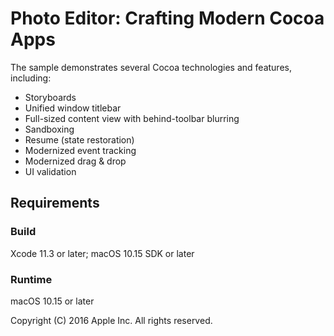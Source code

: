 # Photo Editor: Crafting Modern Cocoa Apps

The sample demonstrates several Cocoa technologies and features, including:

 - Storyboards
 - Unified window titlebar
 - Full-sized content view with behind-toolbar blurring
 - Sandboxing
 - Resume (state restoration)
 - Modernized event tracking
 - Modernized drag & drop
 - UI validation

## Requirements

### Build

Xcode 11.3 or later; macOS 10.15 SDK or later

### Runtime

macOS 10.15 or later

Copyright (C) 2016 Apple Inc. All rights reserved.
